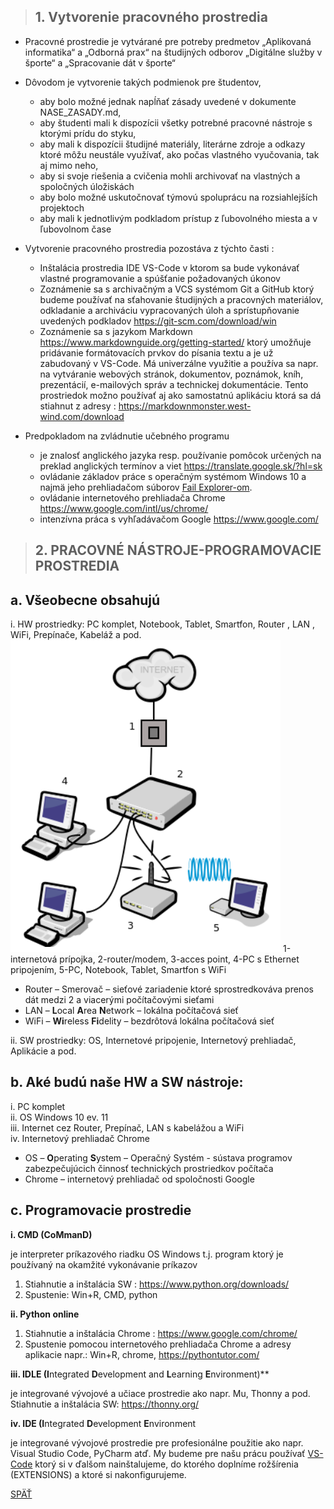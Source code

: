 >## 1.	Vytvorenie pracovného prostredia

* Pracovné prostredie je vytvárané pre potreby predmetov „Aplikovaná informatika“ a „Odborná prax“ na študijných odborov „Digitálne služby v športe“ a „Spracovanie dát v športe“
*  Dôvodom je vytvorenie takých podmienok pre študentov, 
    *  aby bolo možné jednak napĺňať zásady uvedené v dokumente NASE_ZASADY.md,
    *  aby študenti mali k dispozícii všetky potrebné pracovné nástroje s ktorými  prídu do styku,
    *  aby mali k dispozícii študijné materiály, literárne zdroje a odkazy ktoré môžu neustále využívať, ako počas vlastného vyučovania, tak aj mimo neho,
    *  aby si svoje riešenia a cvičenia mohli archivovať na vlastných a spoločných úložiskách
    *  aby bolo možné uskutočnovať týmovú spoluprácu na rozsiahlejších projektoch
    *  aby mali k jednotlivým podkladom prístup z ľubovolného miesta a v ľubovolnom čase
  
* Vytvorenie pracovného prostredia pozostáva z týchto časti :
    * Inštalácia prostredia IDE VS-Code v ktorom sa bude vykonávať vlastné programovanie a spúšťanie požadovaných úkonov
    * Zoznámenie sa s archivačným a VCS systémom Git a GitHub ktorý budeme používať na sťahovanie študijných a pracovných materiálov, odkladanie a archiváciu vypracovaných úloh a sprístupňovanie uvedených podkladov https://git-scm.com/download/win 
    * Zoznámenie sa s jazykom Markdown https://www.markdownguide.org/getting-started/ ktorý umožňuje pridávanie formátovacích prvkov do písania textu a je už zabudovaný v VS-Code. Má univerzálne využitie a používa sa napr. na vytváranie webových stránok, dokumentov, poznámok, kníh, prezentácií, e-mailových správ a technickej dokumentácie. Tento prostriedok  možno používať aj ako samostatnú aplikáciu ktorá sa dá stiahnut z adresy : https://markdownmonster.west-wind.com/download
     
* Predpokladom na zvládnutie učebného programu 
    * je znalosť anglického jazyka resp. používanie pomôcok určených na preklad anglických termínov a viet https://translate.google.sk/?hl=sk 
    * ovládanie základov práce s operačným systémom Windows 10 a najmä jeho prehliadačom súborov [Fail Explorer-om](https://support.microsoft.com/sk-sk/windows/vyh%C4%BEadanie-a-otvorenie-prieskumn%C3%ADk-ef370130-1cca-9dc5-e0df-2f7416fe1cb1#:~:text=Ak%20to%20chcete%20vzia%C5%A5%20z%20projektu%20v%20Windows%2010%2C%20vyberte,OneDrive%20je%20teraz%20s%C3%BA%C4%8Das%C5%A5ou%20Prieskumn%C3%ADka).  
    * ovládanie internetového prehliadača Chrome https://www.google.com/intl/us/chrome/  
    * intenzívna práca s vyhľadávačom Google https://www.google.com/ 

>## 2.	PRACOVNÉ NÁSTROJE-PROGRAMOVACIE PROSTREDIA
## a. Všeobecne obsahujú

i.	HW prostriedky: PC komplet, Notebook, Tablet, Smartfon, Router , LAN , WiFi, Prepínače, Kabeláž a pod.
![](./Tahaky_dokumenty_obrazky/struktura_siete.png)
1-internetová prípojka, 2-router/modem,
3-acces point, 4-PC s Ethernet pripojením, 5-PC, Notebook, Tablet, Smartfon s WiFi

* Router – Smerovač – sieťové zariadenie ktoré sprostredkováva prenos dát medzi 2 a viacerými počítačovými sieťami
* LAN – **L**ocal **A**rea **N**etwork – lokálna počítačová sieť
* WiFi – **Wi**reless **Fi**delity – bezdrôtová lokálna počítačová sieť

ii.	SW prostriedky: OS, Internetové pripojenie, Internetový prehliadač, Aplikácie a pod.

## b. Aké budú naše HW a SW nástroje:

i.	PC komplet\
ii.	OS  Windows 10 ev. 11\
iii. Internet cez Router, Prepínač, LAN s kabelážou a WiFi\
iv.	Internetový prehliadač Chrome 

* OS – **O**perating **S**ystem – Operačný Systém - sústava programov zabezpečujúcich činnosť technických prostriedkov počítača
* Chrome – internetový prehliadač od spoločnosti Google


## c. Programovacie prostredie
**i. CMD (CoMmanD)** 

je interpreter  príkazového riadku OS Windows t.j. program ktorý je používaný na okamžité vykonávanie príkazov
1.	Stiahnutie a inštalácia SW : https://www.python.org/downloads/ 
2.	Spustenie: Win+R, CMD, python

**ii. Python online**
1.	Stiahnutie a inštalácia Chrome : https://www.google.com/chrome/
2.	Spustenie pomocou internetového prehliadača Chrome a adresy aplikacie napr.: Win+R, chrome, https://pythontutor.com/ 

**iii. IDLE (I**ntegrated **D**evelopment and **L**earning **E**nvironment)**

je integrované vývojové a učiace prostredie ako napr. Mu, Thonny a pod.\
Stiahnutie a inštalácia SW: https://thonny.org/ 

**iv. IDE (I**ntegrated **D**evelopment **E**nvironment

je integrované vývojové prostredie pre profesionálne použitie ako napr. Visual Studio Code, PyCharm atď. My budeme pre našu prácu používať [VS-Code](02_Instalacia_a_konfiguracia_VS-code.md) ktorý si v ďalšom nainštalujeme, do ktorého doplníme rožšírenia (EXTENSIONS) a ktoré si nakonfigurujeme.

[SPÄŤ](../../Obsah.md)

